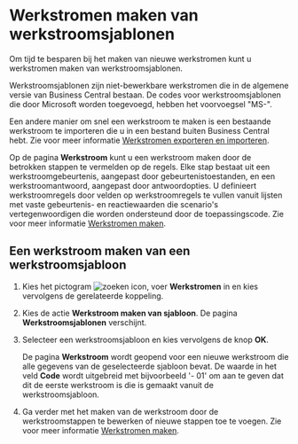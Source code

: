 # Werkstromen maken van werkstroomsjablonen

Om tijd te besparen bij het maken van nieuwe werkstromen kunt u werkstromen maken van werkstroomsjablonen.  

Werkstroomsjablonen zijn niet-bewerkbare werkstromen die in de algemene versie van Business Central bestaan. De codes voor werkstroomsjablonen die door Microsoft worden toegevoegd, hebben het voorvoegsel "MS-".  

Een andere manier om snel een werkstroom te maken is een bestaande werkstroom te importeren die u in een bestand buiten Business Central hebt. Zie voor meer informatie [Werkstromen exporteren en importeren](../Werkstromen-exporteren-en-importeren/).  

Op de pagina **Werkstroom** kunt u een werkstroom maken door de betrokken stappen te vermelden op de regels. Elke stap bestaat uit een werkstroomgebeurtenis, aangepast door gebeurtenistoestanden, en een werkstroomantwoord, aangepast door antwoordopties. U definieert werkstroomregels door velden op werkstroomregels te vullen vanuit lijsten met vaste gebeurtenis- en reactiewaarden die scenario's vertegenwoordigen die worden ondersteund door de toepassingscode. Zie voor meer informatie [Werkstromen maken](../Werkstromen-maken/).  

## Een werkstroom maken van een werkstroomsjabloon

1. Kies het pictogram ![zoeken icon](/assets/images/zoeken.png "zoeken icon"), voer **Werkstromen** in en kies vervolgens de gerelateerde koppeling.  
2. Kies de actie **Werkstroom maken van sjabloon**. De pagina **Werkstroomsjablonen** verschijnt.  
3. Selecteer een werkstroomsjabloon en kies vervolgens de knop **OK**.  

     De pagina **Werkstroom** wordt geopend voor een nieuwe werkstroom die alle gegevens van de geselecteerde sjabloon bevat. De waarde in het veld **Code** wordt uitgebreid met bijvoorbeeld '- 01' om aan te geven dat dit de eerste werkstroom is die is gemaakt vanuit de werkstroomsjabloon.  
4. Ga verder met het maken van de werkstroom door de werkstroomstappen te bewerken of nieuwe stappen toe te voegen. Zie voor meer informatie [Werkstromen maken](../Werkstromen-maken/).  
